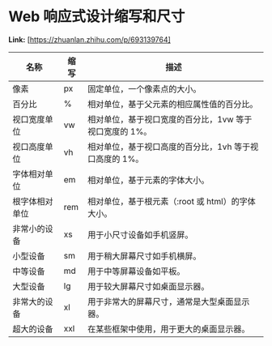 # Web 响应式设计缩写和尺寸



 **Link:** [https://zhuanlan.zhihu.com/p/693139764]



| 名称 | 缩写 | 描述 |
| --- | --- | --- |
| 像素 | px | 固定单位，一个像素点的大小。 |
| 百分比 | % | 相对单位，基于父元素的相应属性值的百分比。 |
| 视口宽度单位 | vw | 相对单位，基于视口宽度的百分比，1vw 等于视口宽度的 1%。 |
| 视口高度单位 | vh | 相对单位，基于视口高度的百分比，1vh 等于视口高度的 1%。 |
| 字体相对单位 | em | 相对单位，基于元素的字体大小。 |
| 根字体相对单位 | rem | 相对单位，基于根元素（:root 或 html）的字体大小。 |
| 非常小的设备 | xs | 用于小尺寸设备如手机竖屏。 |
| 小型设备 | sm | 用于稍大屏幕尺寸如手机横屏。 |
| 中等设备 | md | 用于中等屏幕设备如平板。 |
| 大型设备 | lg | 用于较大屏幕尺寸如桌面显示器。 |
| 非常大的设备 | xl | 用于非常大的屏幕尺寸，通常是大型桌面显示器。 |
| 超大的设备 | xxl | 在某些框架中使用，用于更大的桌面显示器。 |

